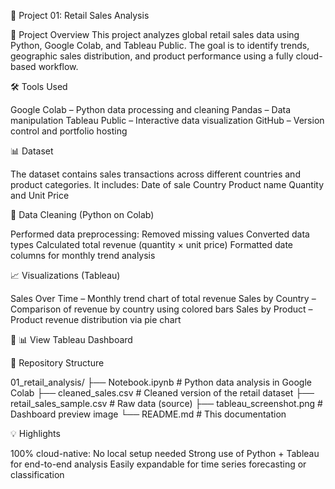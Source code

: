 📁 Project 01: Retail Sales Analysis

📝 Project Overview
This project analyzes global retail sales data using Python, Google Colab, and Tableau Public. The goal is to identify trends, geographic sales distribution, and product performance using a fully cloud-based workflow.

🛠️ Tools Used

Google Colab – Python data processing and cleaning
Pandas – Data manipulation
Tableau Public – Interactive data visualization
GitHub – Version control and portfolio hosting

📊 Dataset

The dataset contains sales transactions across different countries and product categories. 
It includes:
Date of sale
Country
Product name
Quantity and Unit Price

🧹 Data Cleaning (Python on Colab)

Performed data preprocessing:
Removed missing values
Converted data types
Calculated total revenue (quantity × unit price)
Formatted date columns for monthly trend analysis

📈 Visualizations (Tableau)

Sales Over Time – Monthly trend chart of total revenue
Sales by Country – Comparison of revenue by country using colored bars
Sales by Product – Product revenue distribution via pie chart

🔗 📊 View Tableau Dashboard

📁 Repository Structure

01_retail_analysis/
├── Notebook.ipynb                 # Python data analysis in Google Colab
├── cleaned_sales.csv              # Cleaned version of the retail dataset
├── retail_sales_sample.csv        # Raw data (source)
├── tableau_screenshot.png         # Dashboard preview image
└── README.md                      # This documentation

💡 Highlights

100% cloud-native: No local setup needed
Strong use of Python + Tableau for end-to-end analysis
Easily expandable for time series forecasting or classification
